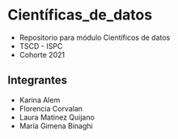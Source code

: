 # Científicas_de_datos
- Repositorio para módulo Científicos de datos 
- TSCD - ISPC
- Cohorte 2021

## Integrantes
- Karina Alem
- Florencia Corvalan
- Laura Matinez Quijano
- María Gimena Binaghi

